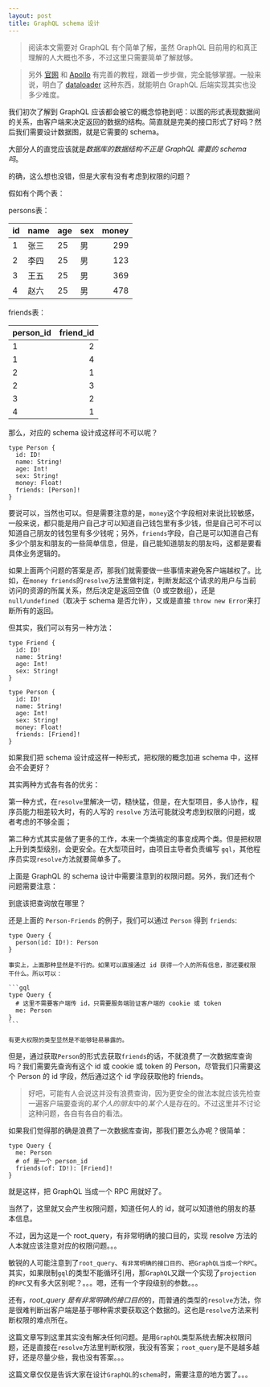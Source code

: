 ```yaml
---
layout: post
title: GraphQL schema 设计
---
```


> 阅读本文需要对 GraphQL 有个简单了解，虽然 GraphQL 目前用的和真正理解的人大概也不多，不过这里只需要简单了解就够。

> 另外 [官网](http://graphql.org/) 和 [Apollo](http://dev.apollodata.com/) 有完善的教程，跟着一步步做，完全能够掌握。一般来说，明白了 [dataloader](https://github.com/facebook/dataloader) 这种东西，就能明白 GraphQL 后端实现其实也没多少难度。


我们初次了解到 GraphQL 应该都会被它的概念惊艳到吧：以图的形式表现数据间的关系，由客户端来决定返回的数据的结构。简直就是完美的接口形式了好吗？然后我们需要设计数据图，就是它需要的 schema。

大部分人的直觉应该就是*数据库的数据结构不正是 GraphQL 需要的 schema 吗*。

的确，这么想也没错，但是大家有没有考虑到权限的问题？

假如有个两个表：

persons表：

|id|name|age|sex|money|
|:-|:---|:--|:---|---:|
|1|张三|25|男|299|
|2|李四|25|男|123|
|3|王五|25|男|369|
|4|赵六|25|男|478|

friends表：

|person_id|friend_id|
|:--------|--------:|
|1|2|
|1|4|
|2|1|
|2|3|
|3|2|
|4|1|

那么，对应的 schema 设计成这样可不可以呢？

```gql
type Person {
  id: ID!
  name: String!
  age: Int!
  sex: String!
  money: Float!
  friends: [Person]!
}
```

要说可以，当然也可以。但是需要注意的是，`money`这个字段相对来说比较敏感，一般来说，都只能是用户自己才可以知道自己钱包里有多少钱，但是自己可不可以知道自己朋友的钱包里有多少钱呢；另外，`friends`字段，自己是可以知道自己有多少个朋友和朋友的一些简单信息，但是，自己能知道朋友的朋友吗，这都是要看具体业务逻辑的。<span style="color:rgba(0,0,0,0);">啊，没有 friends 看我要死了。。。</span>

如果上面两个问题的答案是*否*，那我们就需要做一些事情来避免客户端越权了。比如，在`money friends`的`resolve`方法里做判定，判断发起这个请求的用户与当前访问的资源的所属关系，然后决定是返回空值（0 或空数组），还是`null/undefined`（取决于 schema 是否允许），又或是直接 `throw new Error`来打断所有的返回。

但其实，我们可以有另一种方法：

```gql
type Friend {
  id: ID!
  name: String!
  age: Int!
  sex: String!
}

type Person {
  id: ID!
  name: String!
  age: Int!
  sex: String!
  money: Float!
  friends: [Friend]!
}
```

如果我们把 schema 设计成这样一种形式，把权限的概念加进 schema 中，这样会不会更好？

其实两种方式各有各的优劣：

第一种方式，在`resolve`里解决一切，糙快猛，但是，在大型项目，多人协作，程序员能力相差较大时，有的人写的 `resolve` 方法可能就没考虑到权限的问题，或者考虑的不够全面；

第二种方式其实是做了更多的工作，本来一个类搞定的事变成两个类。但是把权限上升到类型级别，会更安全。在大型项目时，由项目主导者负责编写 `gql`，其他程序员实现`resolve`方法就要简单多了。


上面是 GraphQL 的 schema 设计中需要注意到的权限问题。另外，我们还有个问题需要注意：

到底该把查询放在哪里？

还是上面的 `Person-Friends` 的例子，我们可以通过 `Person` 得到 `friends`:

```gql
type Query {
  person(id: ID!): Person
}
```

    事实上，上面那种显然是不行的。如果可以直接通过 id 获得一个人的所有信息，那还要权限干什么。所以可以：

    ```gql
    type Query {
      # 这里不需要客户端传 id，只需要服务端验证客户端的 cookie 或 token
      me: Person
    }
    ```

    有更大权限的类型显然是不能够轻易暴露的。

但是，通过获取`Person`的形式去获取`friends`的话，不就浪费了一次数据库查询吗？我们需要先查询有这个 id 或 cookie 或 token 的 Person，尽管我们只需要这个 Person 的 id 字段，然后通过这个 id 字段获取他的 friends。

> 好吧，可能有人会说这并没有浪费查询，因为更安全的做法本就应该先检查一遍客户端要查询的*某个人的朋友*中的*某个人*是存在的。不过这里并不讨论这种问题，各自有各自的看法。

如果我们觉得那的确是浪费了一次数据库查询，那我们要怎么办呢？很简单：

```gql
type Query {
  me: Person
  # of 是一个 person_id
  friends(of: ID!): [Friend]!
}
```

就是这样，把 GraphQL 当成一个 RPC 用就好了。

当然了，这里就又会产生权限问题，知道任何人的 id，就可以知道他的朋友的基本信息。

不过，因为这是一个 root_query，有非常明确的接口目的，实现 resolve 方法的人本就应该注意对应的权限问题。。。


敏锐的人可能注意到了`root_query`、`有非常明确的接口目的`、`把GraphQL当成一个RPC`。其实，如果限制`gql`的类型不能循环引用，那`GraphQL`又跟一个实现了`projection`的`RPC`又有多大区别呢？。。。嗯，还有一个字段级别的参数。。。

还有，*root_query 是有非常明确的接口目的*的，而普通的类型的`resolve`方法，你是很难判断出客户端是基于哪种需求要获取这个数据的。这也是`resolve`方法来判断权限的难点所在。


这篇文章写到这里其实没有解决任何问题。是用`GraphQL`类型系统去解决权限问题，还是直接在`resolve`方法里判断权限，我没有答案；`root_query`是不是越多越好，还是尽量少些，我也没有答案。。。

这篇文章仅仅是告诉大家在设计`GraphQL`的`schema`时，需要注意的地方罢了。。。